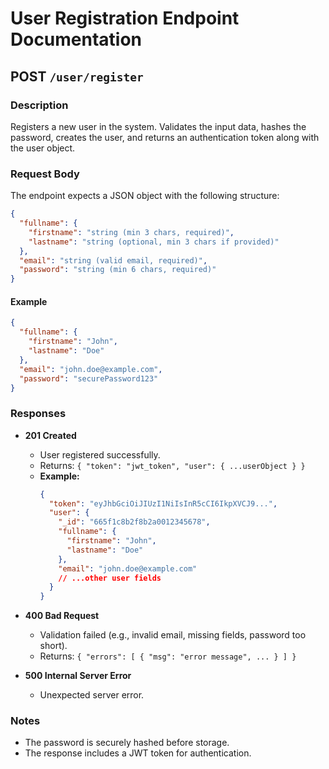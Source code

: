 # User Registration Endpoint Documentation

## POST `/user/register`

### Description

Registers a new user in the system. Validates the input data, hashes the password, creates the user, and returns an authentication token along with the user object.

### Request Body

The endpoint expects a JSON object with the following structure:

```json
{
  "fullname": {
    "firstname": "string (min 3 chars, required)",
    "lastname": "string (optional, min 3 chars if provided)"
  },
  "email": "string (valid email, required)",
  "password": "string (min 6 chars, required)"
}
```

#### Example

```json
{
  "fullname": {
    "firstname": "John",
    "lastname": "Doe"
  },
  "email": "john.doe@example.com",
  "password": "securePassword123"
}
```

### Responses

- **201 Created**

  - User registered successfully.
  - Returns: `{ "token": "jwt_token", "user": { ...userObject } }`
  - **Example:**
    ```json
    {
      "token": "eyJhbGciOiJIUzI1NiIsInR5cCI6IkpXVCJ9...",
      "user": {
        "_id": "665f1c8b2f8b2a0012345678",
        "fullname": {
          "firstname": "John",
          "lastname": "Doe"
        },
        "email": "john.doe@example.com"
        // ...other user fields
      }
    }
    ```

- **400 Bad Request**

  - Validation failed (e.g., invalid email, missing fields, password too short).
  - Returns: `{ "errors": [ { "msg": "error message", ... } ] }`

- **500 Internal Server Error**
  - Unexpected server error.

### Notes

- The password is securely hashed before storage.
- The response includes a JWT token for authentication.
